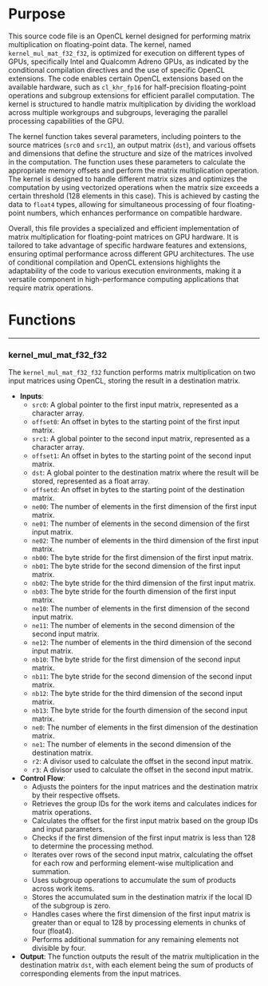 # Purpose
This source code file is an OpenCL kernel designed for performing matrix multiplication on floating-point data. The kernel, named `kernel_mul_mat_f32_f32`, is optimized for execution on different types of GPUs, specifically Intel and Qualcomm Adreno GPUs, as indicated by the conditional compilation directives and the use of specific OpenCL extensions. The code enables certain OpenCL extensions based on the available hardware, such as `cl_khr_fp16` for half-precision floating-point operations and subgroup extensions for efficient parallel computation. The kernel is structured to handle matrix multiplication by dividing the workload across multiple workgroups and subgroups, leveraging the parallel processing capabilities of the GPU.

The kernel function takes several parameters, including pointers to the source matrices (`src0` and `src1`), an output matrix (`dst`), and various offsets and dimensions that define the structure and size of the matrices involved in the computation. The function uses these parameters to calculate the appropriate memory offsets and perform the matrix multiplication operation. The kernel is designed to handle different matrix sizes and optimizes the computation by using vectorized operations when the matrix size exceeds a certain threshold (128 elements in this case). This is achieved by casting the data to `float4` types, allowing for simultaneous processing of four floating-point numbers, which enhances performance on compatible hardware.

Overall, this file provides a specialized and efficient implementation of matrix multiplication for floating-point matrices on GPU hardware. It is tailored to take advantage of specific hardware features and extensions, ensuring optimal performance across different GPU architectures. The use of conditional compilation and OpenCL extensions highlights the adaptability of the code to various execution environments, making it a versatile component in high-performance computing applications that require matrix operations.
# Functions

---
### kernel\_mul\_mat\_f32\_f32
The `kernel_mul_mat_f32_f32` function performs matrix multiplication on two input matrices using OpenCL, storing the result in a destination matrix.
- **Inputs**:
    - `src0`: A global pointer to the first input matrix, represented as a character array.
    - `offset0`: An offset in bytes to the starting point of the first input matrix.
    - `src1`: A global pointer to the second input matrix, represented as a character array.
    - `offset1`: An offset in bytes to the starting point of the second input matrix.
    - `dst`: A global pointer to the destination matrix where the result will be stored, represented as a float array.
    - `offsetd`: An offset in bytes to the starting point of the destination matrix.
    - `ne00`: The number of elements in the first dimension of the first input matrix.
    - `ne01`: The number of elements in the second dimension of the first input matrix.
    - `ne02`: The number of elements in the third dimension of the first input matrix.
    - `nb00`: The byte stride for the first dimension of the first input matrix.
    - `nb01`: The byte stride for the second dimension of the first input matrix.
    - `nb02`: The byte stride for the third dimension of the first input matrix.
    - `nb03`: The byte stride for the fourth dimension of the first input matrix.
    - `ne10`: The number of elements in the first dimension of the second input matrix.
    - `ne11`: The number of elements in the second dimension of the second input matrix.
    - `ne12`: The number of elements in the third dimension of the second input matrix.
    - `nb10`: The byte stride for the first dimension of the second input matrix.
    - `nb11`: The byte stride for the second dimension of the second input matrix.
    - `nb12`: The byte stride for the third dimension of the second input matrix.
    - `nb13`: The byte stride for the fourth dimension of the second input matrix.
    - `ne0`: The number of elements in the first dimension of the destination matrix.
    - `ne1`: The number of elements in the second dimension of the destination matrix.
    - `r2`: A divisor used to calculate the offset in the second input matrix.
    - `r3`: A divisor used to calculate the offset in the second input matrix.
- **Control Flow**:
    - Adjusts the pointers for the input matrices and the destination matrix by their respective offsets.
    - Retrieves the group IDs for the work items and calculates indices for matrix operations.
    - Calculates the offset for the first input matrix based on the group IDs and input parameters.
    - Checks if the first dimension of the first input matrix is less than 128 to determine the processing method.
    - Iterates over rows of the second input matrix, calculating the offset for each row and performing element-wise multiplication and summation.
    - Uses subgroup operations to accumulate the sum of products across work items.
    - Stores the accumulated sum in the destination matrix if the local ID of the subgroup is zero.
    - Handles cases where the first dimension of the first input matrix is greater than or equal to 128 by processing elements in chunks of four (float4).
    - Performs additional summation for any remaining elements not divisible by four.
- **Output**: The function outputs the result of the matrix multiplication in the destination matrix `dst`, with each element being the sum of products of corresponding elements from the input matrices.


